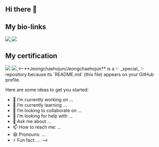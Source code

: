 ## Hi there 👋
## My bio-links
<span>
  <a href="https://youtube.com/@turtleneck_king?si=Ye8GUmUF9ocDgJy-">
    <img src="https://img.shields.io/badge/Youtube-ff0000?style=plastic&logo=Youtube&logoColor=white"/>
  </a>
  <a href="https://www.instagram.com/ne_gr_za?utm_source=ig_web_button_share_sheet&igsh=ZDNlZDc0MzIxNw==">
    <img src="https://img.shields.io/badge/Instagram-ff69b4?style=plastic&logo=Instagram&logoColor=white"/>
  </a>
</span>


## My certification
<span>

  <img src="https://img.shields.io/badge/Youtube-ff0000?style=plastic&logo=Youtube&logoColor=white"/>
  
  <a href="https://www.instagram.com/ne_gr_za?utm_source=ig_web_button_share_sheet&igsh=ZDNlZDc0MzIxNw==">
    <img src="https://img.shields.io/badge/Instagram-ff69b4?style=plastic&logo=Instagram&logoColor=white"/>
  </a>
</span>
<--**Jeongchaehojun/Jeongchaehojun** is a ✨ _special_ ✨ repository because its `README.md` (this file) appears on your GitHub profile.

Here are some ideas to get you started:

- 🔭 I’m currently working on ...
- 🌱 I’m currently learning ...
- 👯 I’m looking to collaborate on ...
- 🤔 I’m looking for help with ...
- 💬 Ask me about ...
- 📫 How to reach me: ...
- 😄 Pronouns: ...
- ⚡ Fun fact: ...
-->
